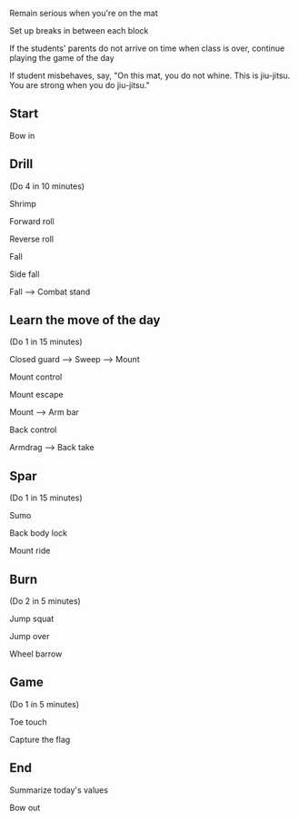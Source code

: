 Remain serious when you're on the mat

Set up breaks in between each block

If the students' parents do not arrive on time when class is over, continue playing the game of the day

If student misbehaves, say, "On this mat, you do not whine. This is jiu-jitsu. You are strong when you do jiu-jitsu."

## Start

Bow in

## Drill

(Do 4 in 10 minutes)

Shrimp

Forward roll

Reverse roll

Fall

Side fall

Fall --> Combat stand

## Learn the move of the day

(Do 1 in 15 minutes)

Closed guard --> Sweep --> Mount

Mount control

Mount escape

Mount --> Arm bar

Back control

Armdrag --> Back take

## Spar 

(Do 1 in 15 minutes)

Sumo

Back body lock

Mount ride

## Burn

(Do 2 in 5 minutes)

Jump squat

Jump over

Wheel barrow

## Game

(Do 1 in 5 minutes)

Toe touch

Capture the flag

## End

Summarize today's values

Bow out
